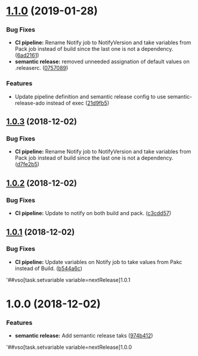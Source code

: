 # [1.1.0](https://github.com/lluchmk/Cache.Core/compare/v1.0.3...v1.1.0) (2019-01-28)


### Bug Fixes

* **CI pipeline:** Rename Notify job to NotifyVersion and take variables from Pack job instead of build since the last one is not a dependency. ([6ad2161](https://github.com/lluchmk/Cache.Core/commit/6ad2161))
* **semantic release:** removed unneeded assignation of default values on .releaserc. ([0757089](https://github.com/lluchmk/Cache.Core/commit/0757089))


### Features

* Update pipeline definition and semantic release config to use semantic-release-ado instead of exec ([21d9fb5](https://github.com/lluchmk/Cache.Core/commit/21d9fb5))

## [1.0.3](https://github.com/lluchmk/Cache.Core/compare/v1.0.2...v1.0.3) (2018-12-02)


### Bug Fixes

* **CI pipeline:** Rename Notify job to NotifyVersion and take variables from Pack job instead of build since the last one is not a dependency. ([d7fe2b5](https://github.com/lluchmk/Cache.Core/commit/d7fe2b5))

## [1.0.2](https://github.com/lluchmk/Cache.Core/compare/v1.0.1...v1.0.2) (2018-12-02)


### Bug Fixes

* **CI pipeline:** Update to notify on both build and pack. ([c3cdd57](https://github.com/lluchmk/Cache.Core/commit/c3cdd57))

## [1.0.1](https://github.com/lluchmk/Cache.Core/compare/v1.0.0...v1.0.1) (2018-12-02)


### Bug Fixes

* **CI pipeline:** Update variables on Notify job to take values from Pakc instead of Build. ([b544a6c](https://github.com/lluchmk/Cache.Core/commit/b544a6c))





'##vso[task.setvariable variable=nextRelease]1.0.1

# 1.0.0 (2018-12-02)


### Features

* **semantic release:** Add semantic release taks ([974b412](https://github.com/lluchmk/Cache.Core/commit/974b412))





'##vso[task.setvariable variable=nextRelease]1.0.0
